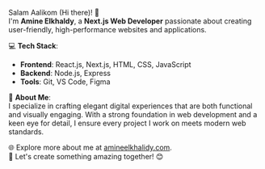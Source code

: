 Salam Aalikom (Hi there)! 👋  
I'm **Amine Elkhaldy**, a **Next.js Web Developer** passionate about creating user-friendly, high-performance websites and applications.  

💻 **Tech Stack**:  
- **Frontend**: React.js, Next.js, HTML, CSS, JavaScript  
- **Backend**: Node.js, Express  
- **Tools**: Git, VS Code, Figma  

🚀 **About Me**:  
I specialize in crafting elegant digital experiences that are both functional and visually engaging. With a strong foundation in web development and a keen eye for detail, I ensure every project I work on meets modern web standards.  

🌐 Explore more about me at [amineelkhalidy.com](https://www.amineelkhalidy.com).  
🤝 Let's create something amazing together! 😊  

   




